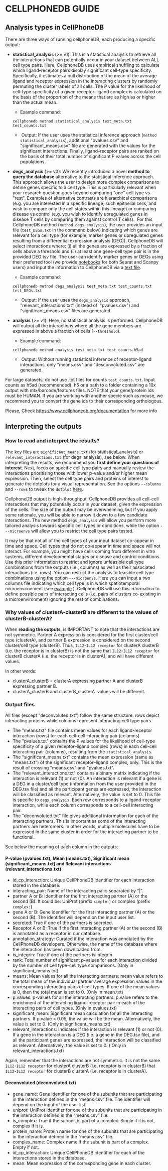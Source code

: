 CELLPHONEDB GUIDE
============================================

## Analysis types in CellPhoneDB
There are three ways of running cellphoneDB, each producing a specific output:

- **statistical_analysis** (>= v1): This is a statistical analysis to retrieve all the interactions that can potentially occur in your dataset between ALL cell type pairs. Here, CellphoneDB uses empirical shuffling to calculate which ligand–receptor pairs display significant cell-type specificity. Specifically, it estimates a null distribution of the mean of the average ligand and receptor expression in the interacting clusters by randomly permuting the cluster labels of all cells. The P value for the likelihood of cell-type specificity of a given receptor–ligand complex is calculated on the basis of the proportion of the means that are as high as or higher than the actual mean. 
    - Example command:
    ```shell
    cellphonedb method statistical_analysis test_meta.txt test_counts.txt
    ```
    -  Output: If the user uses the statistical inference approach (`method statistical_analysis`), additional "pvalues.csv" and "significant_means.csv" file are generated with the values for the significant interactions. Finally, ligand–receptor pairs are ranked on the basis of their total number of significant P values across the cell populations. 

- **degs_analysis** (>= v3): We recently introduced a novel __method to query the database__ alternative to the statistical inference approach. This approach allows the user to design more complex comparisons to define genes specific to a cell type. This is particularly relevant when your research question goes beyond comparing "one" cell type vs "rest". Examples of alternative contrasts are hierarchical comparisons (e.g. you are interested in a specific lineage, such epithelial cells, and wish to compare only the cell states within this lineage) or comparing disease vs control (e.g. you wish to identify upregulated genes in disease T cells by comparing them against control T cells).  For this CellphoneDB method (`method degs_analysis`), the user provides an input file (`test_DEGs.txt` in the command below) indicating which genes are relevant for a cell type (for example, marker genes or upregulated genes resulting from a differential expression analysis (DEG)). CellphoneDB will select interactions where: (i) all the genes are expressed by a fraction of cells above a threshold and (ii) at least one gene-cell type pair is in the provided DEG.tsv file. The user can identify marker genes or DEGs using their preferred tool (we provide [notebooks](https://github.com/ventolab/CellphoneDB/tree/master/notebooks) for both Seurat and Scanpy users) and input the information to CellphoneDB via a [text file](https://github.com/ventolab/CellphoneDB/blob/master/README.md#preparing-your-degs-file-optional-if-method-degs_analysis). 
   - Example command: 
   ```shell
   cellphonedb method degs_analysis test_meta.txt test_counts.txt test_DEGs.txt
   ```
   -  Output: If the user uses the `degs_analysis` approach, "relevant_interactions.txt" (instead of  "pvalues.csv") and "significant_means.csv" files are generated.  

- **analysis** (>= v1): Here, no statistical analysis is performed. CellphoneDB will output all the interactions where all the gene members are expressed in above a fraction of cells (`--threshold`).
   - Example command: 
   ```shell
   cellphonedb method analysis test_meta.txt test_counts.h5ad
   ```
   -  Output: Without running statistical inference of receptor-ligand interactions, only "means.csv" and "desconvoluted.csv" are generated. 

For large datasets, do not use .txt files for counts `test_counts.txt`. Input counts as h5ad (recommended), h5 or a path to a folder containing a 10x output with mtx/barcode/features files. NOTE that your gene/protein ids must be HUMAN. If you are working with another specie such as mouse, we recommend you to convert the gene ids to their corresponding orthologous.

Please, Check https://www.cellphonedb.org/documentation for more info


## Interpreting the outputs


### How to read and interpret the results?

The key files are `significant_means.txt` (for statistical_analysis) or `relevant_interactions.txt` (for degs_analysis), see below. When interpreting the results, we recommend you **first define your questions of interest**. Next, focus on specific cell type pairs and manually review the interactions prioritising those with lower p-value and/or higher mean expression. Then, select the cell type pairs and proteins of interest to generate the dotplots for a visual representation. See the options `--columns` and `--rows` to tweak the `dotplot` [here](https://github.com/ventolab/CellphoneDB/blob/master/README.md#dot_plot).


CellphoneDB output is high-throughput. CellphoneDB provides all cell-cell interactions that may potentially occur in your dataset, given the expression of the cells. The size of the output may be overwhelming, but if you apply some rationale, you will be able to narrow it down to a few candidate interactions. The new method `degs_analysis` will allow you perform more tailored analysis towards specific cell types or conditions, while the option `---microenvs` will allow you to restrict the cell type pairs tested.


It may be that not all of the cell types of your input dataset co-appear in time and space. Cell types that do not co-appear in time and space will not interact. For example, you might have cells coming from different in vitro systems, different developmental stages or disease and control conditions. Use this prior information to restrict and ignore unfeasible cell type combinations from the outputs (i.e., columns) as well as their associated interactions (i.e. rows). You can restrict the analysis to feasible cell type combinations using the option `---microenvs`. Here you can input a two columns file indicating which cell type is in which spatiotemporal microenvironment (see [example](https://github.com/ventolab/CellphoneDB/blob/master/README.md#preparing-your-microenviroments-file-optional-if---microenvs) ). CellphoneDB will use this information to define possible pairs of interacting cells (i.e. pairs of clusters co-existing in a microenvironment) ignoring the rest of combinations. 


### Why values of clusterA-clusterB are different to the values of clusterB-clusterA?

When __reading the outputs__, is IMPORTANT to note that the interactions are not symmetric. Partner A expression is considered for the first cluster/cell type (clusterA), and partner B expression is considered on the second cluster/cell type (clusterB). Thus, `IL12`-`IL12 receptor` for clusterA clusterB (i.e. the receptor is in clusterB) is not the same that `IL12`-`IL12 receptor` for clusterB clusterA (i.e. the receptor is in clusterA), and will have different values.

In other words:
* clusterA_clusterB = clusterA expressing partner A and clusterB expressing partner B.
* clusterA_clusterB and clusterB_clusterA  values will be different.


### Output files

All files (except "deconvoluted.txt") follow the same structure: rows depict interacting proteins while columns represent interacting cell type pairs. 

- The "means.txt" file contains mean values for each ligand-receptor interaction (rows) for each cell-cell interacting pair (columns). 
- The "pvalues.txt" contains the P values for the likelihood of cell-type specificity of a given receptor–ligand complex (rows) in each cell-cell interacting pair (columns), resulting from the `statistical_analysis`. 
- The "significant_means.txt" contains the mean expression (same as "means.txt") of the significant receptor–ligand complex, only. This is the result of crossing "means.csv" and "pvalues.txt".
- The "relevant_interactions.txt" contains a binary matrix indicating if the interaction is relevant (1) or not (0). An interaction is relevant if a gene is a DEG in a cluster/cell type (information from the user provided in the DEG.tsv file) and all the participant genes are expressed, the interaction will be classified as relevant. Alternatively, the value is set to 0. This file is specific to `degs_analysis`. Each row corresponds to a ligand-receptor interaction, while each column corresponds to a cell-cell interacting pair.
- The "deconvoluted.txt" file gives additional information for each of the interacting partners. This is important as some of the interacting partners are heteromers. In other words, multiple molecules have to be expressed in the same cluster in order for the interacting partner to be functional. 


See below the meaning of each column in the outputs:

#### P-value (pvalues.txt), Mean (means.txt), Significant mean (significant_means.txt) and Relevant interactions (relevant_interactions.txt)

* id_cp_interaction: Unique CellPhoneDB identifier for each interaction stored in the database.
* interacting_pair: Name of the interacting pairs separated by “|”.
* partner A or B: Identifier for the first interacting partner (A) or the second (B). It could be: UniProt (prefix `simple:`) or complex (prefix `complex:`)
* gene A or B: Gene identifier for the first interacting partner (A) or the second (B). The identifier will depend on the input user list.
* secreted: True if one of the partners is secreted.
* Receptor A or B: True if the first interacting partner (A) or the second (B) is annotated as a receptor in our database.
* annotation_strategy: Curated if the interaction was annotated by the CellPhoneDB developers. Otherwise, the name of the database where the interaction has been downloaded from.
* is_integrin: True if one of the partners is integrin.
* rank: Total number of significant p-values for each interaction divided by the number of cell type-cell type comparisons. (Only in significant_means.txt)
* means: Mean values for all the interacting partners: mean value refers to the total mean of the individual partner average expression values in the corresponding interacting pairs of cell types. If one of the mean values is 0, then the total mean is set to 0. (Only in mean.txt)
* p.values: p-values for all the interacting partners: p.value refers to the enrichment of the interacting ligand-receptor pair in each of the interacting pairs of cell types. (Only in pvalues.txt)
* significant_mean: Significant mean calculation for all the interacting partners. If p.value < 0.05, the value will be the mean. Alternatively, the value is set to 0. (Only in significant_means.txt)
* relevant_interactions: Indicates if the interaction is relevant (1) or not (0). If a gene in the interaction is a DEG (i.e. a gene in the DEG.tsv file), and all the participant genes are expressed, the interaction will be classified as relevant. Alternatively, the value is set to 0. ( Only in relevant_interactions.txt)

Again, remember that the interactions are not symmetric. It is not the same `IL12`-`IL12 receptor` for clusterA clusterB (i.e. receptor is in clusterB) that `IL12`-`IL12 receptor` for clusterB clusterA (i.e. receptor is in clusterA).


#### Deconvoluted (deconvoluted.txt)

* gene_name: Gene identifier for one of the subunits that are participating in the interaction defined in the “means.csv” file. The identifier will depend on the input of the user list.
* uniprot: UniProt identifier for one of the subunits that are participating in the interaction defined in the “means.csv” file.
* is_complex: True if the subunit is part of a complex. Single if it is not, complex if it is.
* protein_name: Protein name for one of the subunits that are participating in the interaction defined in the “means.csv” file.
* complex_name: Complex name if the subunit is part of a complex. Empty if not.
* id_cp_interaction: Unique CellPhoneDB identifier for each of the interactions stored in the database.
* mean: Mean expression of the corresponding gene in each cluster.






